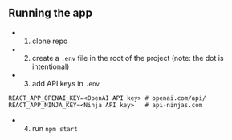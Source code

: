 ## Running the app

- 1. clone repo
- 2. create a `.env` file in the root of the project (note: the dot is intentional)
- 3. add API keys in `.env`
```
REACT_APP_OPENAI_KEY=<OpenAI API key> # openai.com/api/
REACT_APP_NINJA_KEY=<Ninja API key>   # api-ninjas.com
```
- 4. run `npm start`
